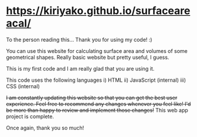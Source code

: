 # https://kiriyako.github.io/surfaceareacal/

To the person reading this...
Thank you for using my code! :)


You can use this website for calculating surface area and volumes of some geometrical shapes. Really basic website but pretty useful, I guess.

This is my first code and I am really glad that you are using it.

This code uses the following languages
 i) HTML
 ii) JavaScript (internal)
 iii) CSS (internal)

~~I am constantly updating this website so that you can get the best user experience. Feel free to recommend any changes whenever you feel like! I'd be more than happy to review and implement those changes!~~ This web app project is complete.

Once again, thank you so much!
